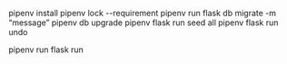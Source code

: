 pipenv install
pipenv lock --requirement
pipenv run flask db migrate -m “message”
pipenv db upgrade
pipenv flask run seed all
pipenv flask run undo


pipenv run flask run
